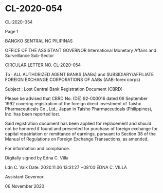 # CL-2020-054

CL-2020-054

Page 1

BANGKO SENTRAL NG PILIPINAS

OFFICE OF THE ASSISTANT GOVERNOR International Monetary Affairs and Surveillance Sub-Sector

CIRCULAR LETTER NO. CL-2020-054

To : ALL AUTHORIZED AGENT BANKS (AABs) and SUBSIDIARY/AFFILIATE FOREIGN EXCHANGE CORPORATIONS OF AABs (AAB-forex corps)

Subject : Lost Central Bank Registration Document (CBRD)

Please be advised that CBRD No. (DE) 92-000016 dated 09 September 1992 covering registration of the foreign direct investment of Taisho Pharmaceuticals Co., Ltd., Japan in Taisho Pharmaceuticals (Philippines), Inc. has been reported lost.

Said registration document has been applied for replacement and should not be honored if found and presented for purchase of foreign exchange for capital repatriation or remittance of earnings, pursuant to Section 38 of the Manual of Regulations on Foreign Exchange Transactions, as amended.

For information and compliance.

Digitally signed by Edna C. Villa

Ldn C. Valk Date: 2020.11.06 13:31:27 +08'00 EDNA C. VILLA

Assistant Governor

06 November 2020